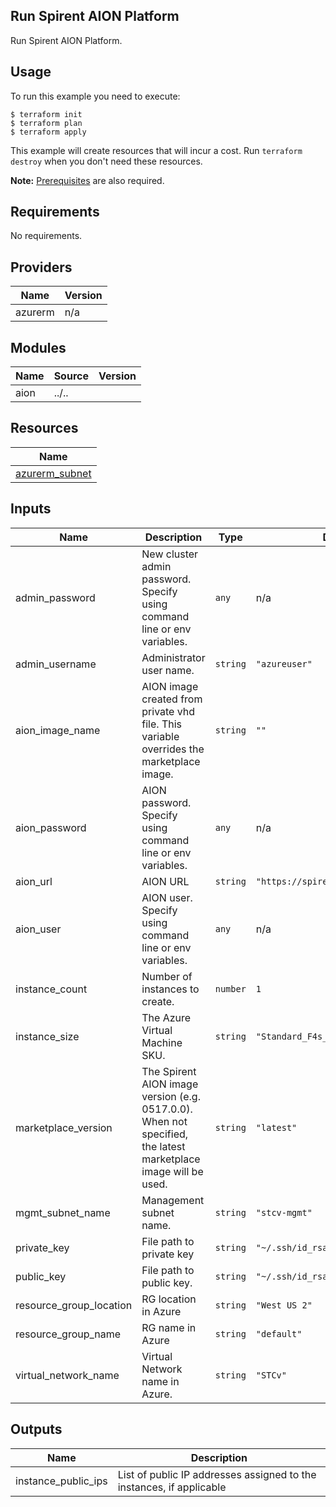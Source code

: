 ## Run Spirent AION Platform

Run Spirent AION Platform.

## Usage

To run this example you need to execute:

    $ terraform init
    $ terraform plan
    $ terraform apply

This example will create resources that will incur a cost. Run `terraform destroy` when you don't need these resources.

**Note:** [Prerequisites](../../README.md#Prerequisites) are also required.

<!-- BEGINNING OF PRE-COMMIT-TERRAFORM DOCS HOOK -->
## Requirements

No requirements.

## Providers

| Name | Version |
|------|---------|
| azurerm | n/a |

## Modules

| Name | Source | Version |
|------|--------|---------|
| aion | ../.. |  |

## Resources

| Name |
|------|
| [azurerm_subnet](https://registry.terraform.io/providers/hashicorp/azurerm/latest/docs/data-sources/subnet) |

## Inputs

| Name | Description | Type | Default | Required |
|------|-------------|------|---------|:--------:|
| admin\_password | New cluster admin password. Specify using command line or env variables. | `any` | n/a | yes |
| admin\_username | Administrator user name. | `string` | `"azureuser"` | no |
| aion\_image\_name | AION image created from private vhd file. This variable overrides the marketplace image. | `string` | `""` | no |
| aion\_password | AION password. Specify using command line or env variables. | `any` | n/a | yes |
| aion\_url | AION URL | `string` | `"https://spirent.spirentaion.com"` | no |
| aion\_user | AION user. Specify using command line or env variables. | `any` | n/a | yes |
| instance\_count | Number of instances to create. | `number` | `1` | no |
| instance\_size | The Azure Virtual Machine SKU. | `string` | `"Standard_F4s_v2"` | no |
| marketplace\_version | The Spirent AION image version (e.g. 0517.0.0). When not specified, the latest marketplace image will be used. | `string` | `"latest"` | no |
| mgmt\_subnet\_name | Management subnet name. | `string` | `"stcv-mgmt"` | no |
| private\_key | File path to private key | `string` | `"~/.ssh/id_rsa"` | no |
| public\_key | File path to public key. | `string` | `"~/.ssh/id_rsa.pub"` | no |
| resource\_group\_location | RG location in Azure | `string` | `"West US 2"` | no |
| resource\_group\_name | RG name in Azure | `string` | `"default"` | no |
| virtual\_network\_name | Virtual Network name in Azure. | `string` | `"STCv"` | no |

## Outputs

| Name | Description |
|------|-------------|
| instance\_public\_ips | List of public IP addresses assigned to the instances, if applicable |
<!-- END OF PRE-COMMIT-TERRAFORM DOCS HOOK -->
